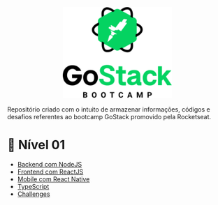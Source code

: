 <div align="center">
  <img alt="GoStack" width="250px" src=".github/images/gostack_logo.png"  />
</div>

Repositório criado com o intuito de armazenar informações, códigos e desafios referentes ao bootcamp GoStack promovido pela Rocketseat.

# :dart: Nível 01
 - [Backend com NodeJS](https://github.com/alexxfreitag/bootcamp_gostack/tree/master/levelOne/backendWithNodeJS)
 - [Frontend com ReactJS](https://github.com/alexxfreitag/bootcamp_gostack/tree/master/levelOne/frontendWithReactJS)
 - [Mobile com React Native](https://github.com/alexxfreitag/bootcamp_gostack/tree/master/levelOne/mobileWithReactNative)
 - [TypeScript](https://github.com/alexxfreitag/bootcamp_gostack/tree/master/levelOne/typescript)
 - [Challenges](https://github.com/alexxfreitag/bootcamp_gostack/tree/master/levelOne/challenges)